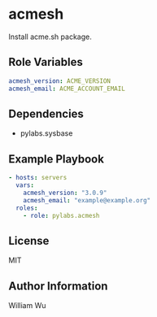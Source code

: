 acmesh
=========

Install acme.sh package.

Role Variables
--------------

```yaml
acmesh_version: ACME_VERSION
acmesh_email: ACME_ACCOUNT_EMAIL
```

Dependencies
------------

- pylabs.sysbase

Example Playbook
----------------

```yaml
- hosts: servers
  vars:
    acmesh_version: "3.0.9"
    acmesh_email: "example@example.org"
  roles:
    - role: pylabs.acmesh
```

License
-------

MIT

Author Information
------------------

William Wu

